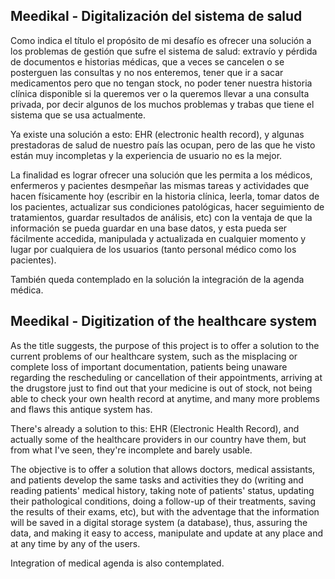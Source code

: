 ## Meedikal - Digitalización del sistema de salud
Como indica el título el propósito de mi desafío es ofrecer una solución a los problemas de gestión que sufre el sistema de salud: extravío y pérdida de documentos e historias médicas, que a veces se cancelen o se posterguen las consultas y no nos enteremos, tener que ir a sacar medicamentos pero que no tengan stock, no poder tener nuestra historia clínica disponible si la queremos ver o la queremos llevar a una consulta privada, por decir algunos de los muchos problemas y trabas que tiene el sistema que se usa actualmente.

Ya existe una solución a esto: EHR (electronic health record), y algunas prestadoras de salud de nuestro país las ocupan, pero de las que he visto están muy incompletas y la experiencia de usuario no es la mejor.  

La finalidad es lograr ofrecer una solución que les permita a los médicos, enfermeros y pacientes desmpeñar las mismas tareas y actividades que hacen físicamente hoy (escribir en la historia clínica, leerla, tomar datos de los pacientes, actualizar sus condiciones patológicas, hacer seguimiento de tratamientos, guardar resultados de análisis, etc) con la ventaja de que la información se pueda guardar en una base datos, y esta pueda ser fácilmente accedida, manipulada y actualizada en cualquier momento y lugar por cualquiera de los usuarios (tanto personal médico como los pacientes).

También queda contemplado en la solución la integración de la agenda médica.

## Meedikal - Digitization of the healthcare system

As the title suggests, the purpose of this project is to offer a solution to the current  problems of our healthcare system, such as the misplacing or complete loss of important documentation, patients being unaware regarding the rescheduling or cancellation of their appointments, arriving at the drugstore just to find out that your medicine is out of stock, not being able to check your own health record at anytime, and many more problems and flaws this antique system has.

There's already a solution to this: EHR (Electronic Health Record), and actually some of the healthcare providers in our country have them, but from what I've seen, they're incomplete and barely usable.

The objective is to offer a solution that allows doctors, medical assistants, and patients develop the same tasks and activities they do (writing and reading patients' medical history, taking note of patients' status, updating their pathological conditions, doing a follow-up of their treatments, saving the results of their exams, etc), but with the adventage that the information will be saved in a digital storage system (a database), thus, assuring the data, and making it easy to access, manipulate and update at any place and at any time by any of the users.

Integration of medical agenda is also contemplated.